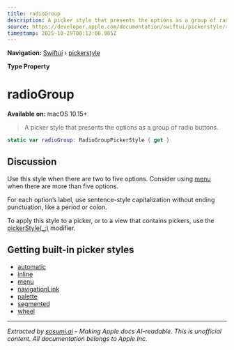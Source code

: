 ```yaml
---
title: radioGroup
description: A picker style that presents the options as a group of radio buttons.
source: https://developer.apple.com/documentation/swiftui/pickerstyle/radiogroup
timestamp: 2025-10-29T00:13:06.985Z
---
```


**Navigation:** [Swiftui](/documentation/swiftui) › [pickerstyle](/documentation/swiftui/pickerstyle)

**Type Property**

# radioGroup

**Available on:** macOS 10.15+

> A picker style that presents the options as a group of radio buttons.

```swift
static var radioGroup: RadioGroupPickerStyle { get }
```

## Discussion

Use this style when there are two to five options. Consider using [menu](/documentation/swiftui/pickerstyle/menu) when there are more than five options.

For each option’s label, use sentence-style capitalization without ending punctuation, like a period or colon.

To apply this style to a picker, or to a view that contains pickers, use the [pickerStyle(_:)](/documentation/swiftui/view/pickerstyle(_:)) modifier.

## Getting built-in picker styles

- [automatic](/documentation/swiftui/pickerstyle/automatic)
- [inline](/documentation/swiftui/pickerstyle/inline)
- [menu](/documentation/swiftui/pickerstyle/menu)
- [navigationLink](/documentation/swiftui/pickerstyle/navigationlink)
- [palette](/documentation/swiftui/pickerstyle/palette)
- [segmented](/documentation/swiftui/pickerstyle/segmented)
- [wheel](/documentation/swiftui/pickerstyle/wheel)

---

*Extracted by [sosumi.ai](https://sosumi.ai) - Making Apple docs AI-readable.*
*This is unofficial content. All documentation belongs to Apple Inc.*
